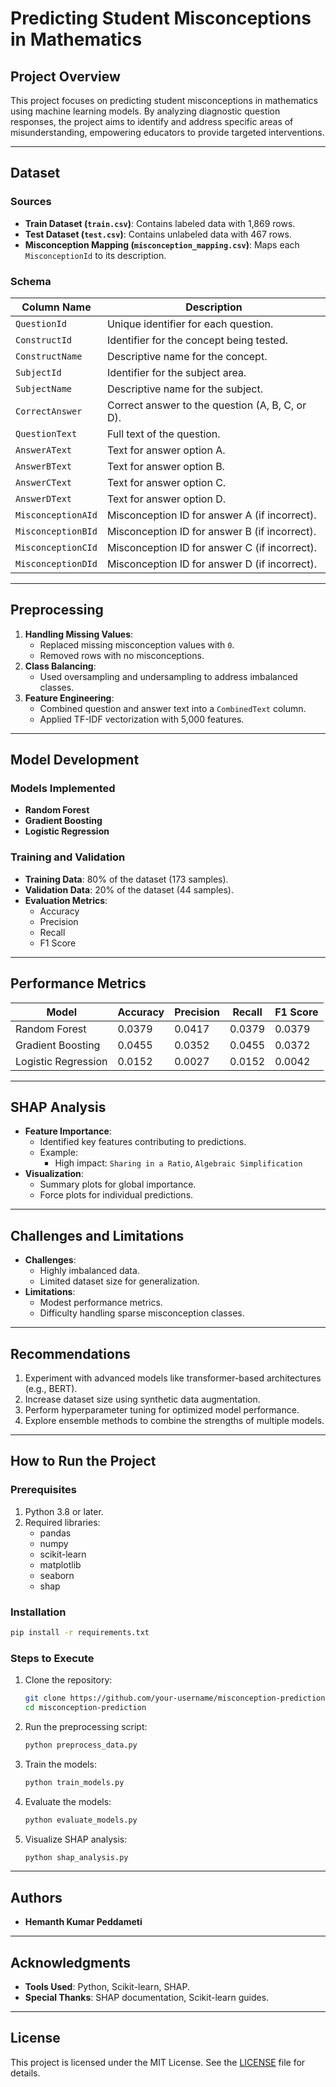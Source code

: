 # Predicting Student Misconceptions in Mathematics

## Project Overview
This project focuses on predicting student misconceptions in mathematics using machine learning models. By analyzing diagnostic question responses, the project aims to identify and address specific areas of misunderstanding, empowering educators to provide targeted interventions.

---

## Dataset

### Sources
- **Train Dataset (`train.csv`)**: Contains labeled data with 1,869 rows.
- **Test Dataset (`test.csv`)**: Contains unlabeled data with 467 rows.
- **Misconception Mapping (`misconception_mapping.csv`)**: Maps each `MisconceptionId` to its description.

### Schema
| Column Name       | Description                                     |
|-------------------|-------------------------------------------------|
| `QuestionId`      | Unique identifier for each question.            |
| `ConstructId`     | Identifier for the concept being tested.        |
| `ConstructName`   | Descriptive name for the concept.               |
| `SubjectId`       | Identifier for the subject area.                |
| `SubjectName`     | Descriptive name for the subject.               |
| `CorrectAnswer`   | Correct answer to the question (A, B, C, or D). |
| `QuestionText`    | Full text of the question.                      |
| `AnswerAText`     | Text for answer option A.                       |
| `AnswerBText`     | Text for answer option B.                       |
| `AnswerCText`     | Text for answer option C.                       |
| `AnswerDText`     | Text for answer option D.                       |
| `MisconceptionAId`| Misconception ID for answer A (if incorrect).    |
| `MisconceptionBId`| Misconception ID for answer B (if incorrect).    |
| `MisconceptionCId`| Misconception ID for answer C (if incorrect).    |
| `MisconceptionDId`| Misconception ID for answer D (if incorrect).    |

---

## Preprocessing
1. **Handling Missing Values**:
   - Replaced missing misconception values with `0`.
   - Removed rows with no misconceptions.
2. **Class Balancing**:
   - Used oversampling and undersampling to address imbalanced classes.
3. **Feature Engineering**:
   - Combined question and answer text into a `CombinedText` column.
   - Applied TF-IDF vectorization with 5,000 features.

---

## Model Development

### Models Implemented
- **Random Forest**
- **Gradient Boosting**
- **Logistic Regression**

### Training and Validation
- **Training Data**: 80% of the dataset (173 samples).
- **Validation Data**: 20% of the dataset (44 samples).
- **Evaluation Metrics**:
  - Accuracy
  - Precision
  - Recall
  - F1 Score

---

## Performance Metrics

| Model               | Accuracy | Precision | Recall | F1 Score |
|---------------------|----------|-----------|--------|----------|
| Random Forest       | 0.0379   | 0.0417    | 0.0379 | 0.0379   |
| Gradient Boosting   | 0.0455   | 0.0352    | 0.0455 | 0.0372   |
| Logistic Regression | 0.0152   | 0.0027    | 0.0152 | 0.0042   |

---

## SHAP Analysis
- **Feature Importance**:
  - Identified key features contributing to predictions.
  - Example:
    - High impact: `Sharing in a Ratio`, `Algebraic Simplification`
- **Visualization**:
  - Summary plots for global importance.
  - Force plots for individual predictions.

---

## Challenges and Limitations
- **Challenges**:
  - Highly imbalanced data.
  - Limited dataset size for generalization.
- **Limitations**:
  - Modest performance metrics.
  - Difficulty handling sparse misconception classes.

---

## Recommendations
1. Experiment with advanced models like transformer-based architectures (e.g., BERT).
2. Increase dataset size using synthetic data augmentation.
3. Perform hyperparameter tuning for optimized model performance.
4. Explore ensemble methods to combine the strengths of multiple models.

---

## How to Run the Project

### Prerequisites
1. Python 3.8 or later.
2. Required libraries:
   - pandas
   - numpy
   - scikit-learn
   - matplotlib
   - seaborn
   - shap

### Installation
```bash
pip install -r requirements.txt
```

### Steps to Execute
1. Clone the repository:
   ```bash
   git clone https://github.com/your-username/misconception-prediction.git
   cd misconception-prediction
   ```
2. Run the preprocessing script:
   ```bash
   python preprocess_data.py
   ```
3. Train the models:
   ```bash
   python train_models.py
   ```
4. Evaluate the models:
   ```bash
   python evaluate_models.py
   ```
5. Visualize SHAP analysis:
   ```bash
   python shap_analysis.py
   ```

---

## Authors
- **Hemanth Kumar Peddameti**

---

## Acknowledgments
- **Tools Used**: Python, Scikit-learn, SHAP.
- **Special Thanks**: SHAP documentation, Scikit-learn guides.

---

## License
This project is licensed under the MIT License. See the [LICENSE](LICENSE) file for details.

